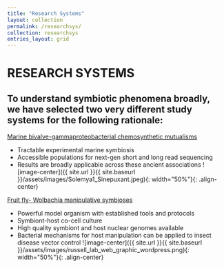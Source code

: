 ```yaml
---
title: "Research Systems"
layout: collection
permalink: /researchsys/
collection: researchsys
entries_layout: grid
---
```

# RESEARCH SYSTEMS

## To understand symbiotic phenomena broadly, we have selected two very different study systems for the following rationale:

<u>Marine bivalve-gammaproteobacterial chemosynthetic mutualisms</u>
  - Tractable experimental marine symbiosis
  - Accessible populations for next-gen short and long read sequencing
  - Results are broadly applicable across these ancient associations
![image-center]({{ site.url }}{{ site.baseurl }}/assets/images/Solemya1_Sinepuxant.jpeg){: width="50%"}{: .align-center}

<u>Fruit fly- Wolbachia manipulative symbioses</u>
  - Powerful model organism with established tools and protocols
  - Symbiont-host co-cell culture
  - High quality symbiont and host nuclear genomes available
  - Bacterial mechanisms for host manipulation can be applied to insect disease vector control
![image-center]({{ site.url }}{{ site.baseurl }}/assets/images/russell_lab_web_graphic_wordpress.png){: width="50%"}{: .align-center}
